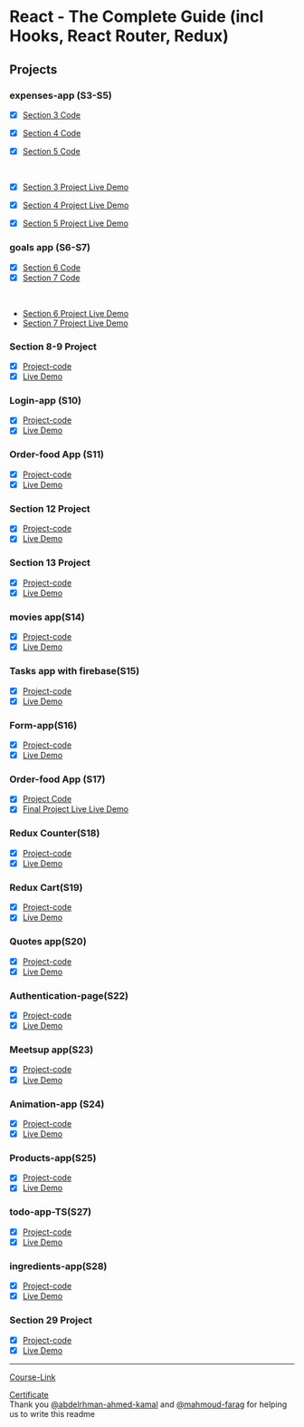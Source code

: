 # React - The Complete Guide (incl Hooks, React Router, Redux)

## Projects

### expenses-app (S3-S5)

- [x] [Section 3 Code](./Projects/Expenses-app/S03-project)
- [x] [Section 4 Code](./Projects/Expenses-app/S04-project/)
- [x] [Section 5 Code](./Projects/Expenses-app/S05-project/)

  <br/>

- [x] [Section 3 Project Live Demo](https://react-7e66d.firebaseapp.com/)
- [x] [Section 4 Project Live Demo](https://sec4-68475.firebaseapp.com/)
- [x] [Section 5 Project Live Demo](https://sec5-55374.firebaseapp.com/)

### goals app (S6-S7)

- [x] [Section 6 Code](./Projects/goals-app/S06-project/)
- [x] [Section 7 Code](./Projects/goals-app/S07-project/)

<br/>

- [Section 6 Project Live Demo](https://sec6-969b7.firebaseapp.com/)
- [Section 7 Project Live Demo](https://sec7-5f8f0.firebaseapp.com/)

### Section 8-9 Project

- [x] [Project-code](./Projects/section-8-9-project)
- [x] [Live Demo](https://sec9-74386.firebaseapp.com/)

### Login-app (S10)

- [x] [Project-code](./Projects/Login-app-s10/)
- [x] [Live Demo](https://sec10-ede2f.firebaseapp.com/)

### Order-food App (S11)

- [x] [Project-code](./Projects/order-food-app/S11-project/)
- [x] [Live Demo](https://sec11-39365.firebaseapp.com/)

### Section 12 Project

- [x] [Project-code](./Projects/S12-project)
- [x] [Live Demo](https://sec12-bd62c.firebaseapp.com/)

### Section 13 Project

- [x] [Project-code](./Projects/S13-project)
- [x] [Live Demo](https://sec13-ecebb.firebaseapp.com/)

### movies app(S14)

- [x] [Project-code](./Projects/movies-app)
- [x] [Live Demo](https://sec14-c4264.firebaseapp.com/)

### Tasks app with firebase(S15)

- [x] [Project-code](./Projects/task-app-firbase/)
- [x] [Live Demo](https://sec15-602e9.firebaseapp.com/)

### Form-app(S16)

- [x] [Project-code](./Projects/form-app)
- [x] [Live Demo](https://sec16-2d066.firebaseapp.com/)

### Order-food App (S17)

- [x] [Project Code](./Projects/order-food-app/S17-project/)
- [x] [Final Project Live Live Demo](https://sec17-270a4.firebaseapp.com/)

### Redux Counter(S18)

- [x] [Project-code](./Projects/redux-counter)
- [x] [Live Demo](https://sec18-3b3ca.firebaseapp.com/)

### Redux Cart(S19)

- [x] [Project-code](./Projects/redux-cart)
- [x] [Live Demo](https://sec19-653cc.firebaseapp.com/)

### Quotes app(S20)

- [x] [Project-code](./Projects/quotes-app)
- [x] [Live Demo](https://sec20-da795.firebaseapp.com/quotes)

### Authentication-page(S22)

- [x] [Project-code](./Projects/Authentication-page)
- [x] [Live Demo](https://sec22-2e8f2.firebaseapp.com/)

### Meetsup app(S23)

- [x] [Project-code](./Projects/meetsup-app)
- [x] [Live Demo](https://sec23-react-new-vkk2.vercel.app/)

### Animation-app (S24)

- [x] [Project-code](./Projects/animation-app)
- [x] [Live Demo](https://sec24-dbc15.firebaseapp.com/)

### Products-app(S25)

- [x] [Project-code](./Projects/Products-app)
- [x] [Live Demo](https://sec23-dd6d1.firebaseapp.com/)

### todo-app-TS(S27)

- [x] [Project-code](./Projects/todo-app-TS)
- [x] [Live Demo](https://sec27-d335f.firebaseapp.com/)

### ingredients-app(S28)

- [x] [Project-code](./Projects/ingredients-app/)
- [x] [Live Demo](https://sec28-12069.firebaseapp.com/)

### Section 29 Project

- [x] [Project-code](./Projects/Section-29/)
- [x] [Live Demo](https://sec29-c2fee.firebaseapp.com/)

---

[Course-Link](https://www.udemy.com/course/react-the-complete-guide-incl-redux/)<br>

[Certificate](https://www.udemy.com/certificate/UC-258547bd-8adb-40ea-aca4-f415ea0eb079/)
<br>
Thank you [@abdelrhman-ahmed-kamal](https://github.com/Abdelrhman-ahmed-kamal) and [@mahmoud-farag](https://github.com/mahmoud-farag) for helping us to write this readme
